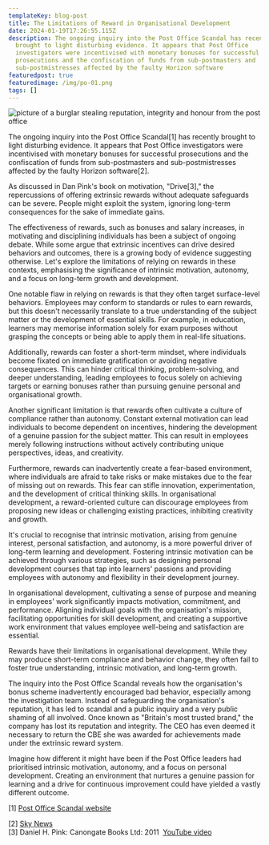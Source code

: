 ```yaml
---
templateKey: blog-post
title: The Limitations of Reward in Organisational Development
date: 2024-01-19T17:26:55.115Z
description: The ongoing inquiry into the Post Office Scandal has recently
  brought to light disturbing evidence. It appears that Post Office
  investigators were incentivised with monetary bonuses for successful
  prosecutions and the confiscation of funds from sub-postmasters and
  sub-postmistresses affected by the faulty Horizon software
featuredpost: true
featuredimage: /img/po-01.png
tags: []
---
```

![picture of a burglar stealing reputation, integrity and honour from the post office](/img/po-01.png "someone has stolen the eputation, integrity and honour of the post office")

The ongoing inquiry into the Post Office Scandal\[1] has recently brought to light disturbing evidence. It appears that Post Office investigators were incentivised with monetary bonuses for successful prosecutions and the confiscation of funds from sub-postmasters and sub-postmistresses affected by the faulty Horizon software\[2]. 

As discussed in Dan Pink's book on motivation, "Drive\[3]," the repercussions of offering extrinsic rewards without adequate safeguards can be severe. People might exploit the system, ignoring long-term consequences for the sake of immediate gains.

The effectiveness of rewards, such as bonuses and salary increases, in motivating and disciplining individuals has been a subject of ongoing debate. While some argue that extrinsic incentives can drive desired behaviors and outcomes, there is a growing body of evidence suggesting otherwise. Let's explore the limitations of relying on rewards in these contexts, emphasising the significance of intrinsic motivation, autonomy, and a focus on long-term growth and development.

One notable flaw in relying on rewards is that they often target surface-level behaviors. Employees may conform to standards or rules to earn rewards, but this doesn't necessarily translate to a true understanding of the subject matter or the development of essential skills. For example, in education, learners may memorise information solely for exam purposes without grasping the concepts or being able to apply them in real-life situations.

Additionally, rewards can foster a short-term mindset, where individuals become fixated on immediate gratification or avoiding negative consequences. This can hinder critical thinking, problem-solving, and deeper understanding, leading employees to focus solely on achieving targets or earning bonuses rather than pursuing genuine personal and organisational growth.

Another significant limitation is that rewards often cultivate a culture of compliance rather than autonomy. Constant external motivation can lead individuals to become dependent on incentives, hindering the development of a genuine passion for the subject matter. This can result in employees merely following instructions without actively contributing unique perspectives, ideas, and creativity.

Furthermore, rewards can inadvertently create a fear-based environment, where individuals are afraid to take risks or make mistakes due to the fear of missing out on rewards. This fear can stifle innovation, experimentation, and the development of critical thinking skills. In organisational development, a reward-oriented culture can discourage employees from proposing new ideas or challenging existing practices, inhibiting creativity and growth.

It's crucial to recognise that intrinsic motivation, arising from genuine interest, personal satisfaction, and autonomy, is a more powerful driver of long-term learning and development. Fostering intrinsic motivation can be achieved through various strategies, such as designing personal development courses that tap into learners' passions and providing employees with autonomy and flexibility in their development journey.

In organisational development, cultivating a sense of purpose and meaning in employees' work significantly impacts motivation, commitment, and performance. Aligning individual goals with the organisation's mission, facilitating opportunities for skill development, and creating a supportive work environment that values employee well-being and satisfaction are essential.

Rewards have their limitations in organisational development. While they may produce short-term compliance and behavior change, they often fail to foster true understanding, intrinsic motivation, and long-term growth.

The inquiry into the Post Office Scandal reveals how the organisation's bonus scheme inadvertently encouraged bad behavior, especially among the investigation team. Instead of safeguarding the organisation's reputation, it has led to scandal and a public inquiry and a very public shaming of all involved. Once known as "Britain's most trusted brand," the company has lost its reputation and integrity. The CEO has even deemed it necessary to return the CBE she was awarded for achievements made under the extrinsic reward system.

Imagine how different it might have been if the Post Office leaders had prioritised intrinsic motivation, autonomy, and a focus on personal development. Creating an environment that nurtures a genuine passion for learning and a drive for continuous improvement could have yielded a vastly different outcome.

\[1] [Post Office Scandal website](https://www.blogger.com/blog/post/edit/4323289785383446955/7354564937607537439?hl=en-GB#)

\[2] [Sky News](https://www.blogger.com/blog/post/edit/4323289785383446955/7354564937607537439?hl=en-GB#)\
\[3] Daniel H. Pink: Canongate Books Ltd: 2011  [YouTube video](https://www.blogger.com/blog/post/edit/4323289785383446955/7354564937607537439?hl=en-GB#)